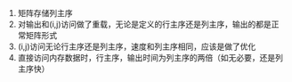 1. 矩阵存储列主序
2. 对输出和(i,j)访问做了重载，无论是定义的行主序还是列主序，输出的都是正常矩阵形式
3. (i,j)访问无论行主序还是列主序，速度和列主序相同，应该是做了优化
4. 直接访问内存数据时，行主序，输出时间为列主序的两倍（如无必要，还是列主序快）

